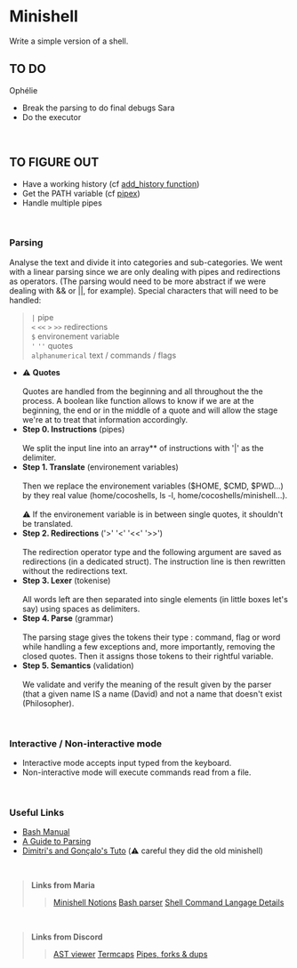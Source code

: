 
# Minishell
Write a simple version of a shell.
<br/>

## TO DO
Ophélie
* Break the parsing to do final debugs
Sara
* Do the executor

<br/>

## TO FIGURE OUT
* Have a working history (cf [add_history function](https://linux.die.net/man/3/history))
* Get the PATH variable (cf [pipex](https://github.com/Knulpinette/Cursus42/blob/main/02-pipex/srcs/utils.c))
* Handle multiple pipes
<br/>

### Parsing
Analyse the text and divide it into categories and sub-categories. We went with a linear parsing since we are only dealing with pipes and redirections as operators. (The parsing would need to be more abstract if we were dealing with && or ||, for example).
Special characters that will need to be handled: 

> ```|``` pipe <br>
> ```<``` ```<<``` ```>``` ```>>``` redirections <br>
> ```$``` environement variable <br>
> ```'``` ```''``` quotes <br>
> ```alphanumerical``` text / commands / flags <br>

* ⚠️ **Quotes** <br><br>
Quotes are handled from the beginning and all throughout the the process. A boolean like function allows to know if we are at the beginning, the end or in the middle of a quote and will allow the stage we're at to treat that information accordingly.
* **Step 0. Instructions** (pipes) <br><br>
We split the input line into an array** of instructions with '|' as the delimiter.
* **Step 1. Translate** (environement variables) <br><br>
Then we replace the environement variables ($HOME, $CMD, $PWD...) by they real value (home/cocoshells, ls -l, home/cocoshells/minishell...). <br><br>
⚠️ If the environement variable is in between single quotes, it shouldn't be translated.
* **Step 2. Redirections** ('>' '<' '<<' '>>') <br><br>
The redirection operator type and the following argument are saved as redirections (in a dedicated struct). The instruction line is then rewritten without the redirections text.
* **Step 3. Lexer** (tokenise) <br><br>
All words left are then separated into single elements (in little boxes let's say) using spaces as delimiters.
* **Step 4. Parse** (grammar) <br><br>
The parsing stage gives the tokens their type : command, flag or word while handling a few exceptions and, more importantly, removing the closed quotes. Then it assigns those tokens to their rightful variable. 
* **Step 5. Semantics** (validation) <br><br>
We validate and verify the meaning of the result given by the parser (that a given name IS a name (David) and not a name that doesn't exist (Philosopher).
<br/>

### Interactive / Non-interactive mode
* Interactive mode accepts input typed from the keyboard.
* Non-interactive mode will execute commands read from a file.
<br/>

### Useful Links

* [Bash Manual](https://www.gnu.org/savannah-checkouts/gnu/bash/manual/bash.html#What-is-Bash_003f)
* [A Guide to Parsing](https://tomassetti.me/guide-parsing-algorithms-terminology/)
* [Dimitri's and Gonçalo's Tuto](https://github.com/DimitriDaSilva/42_minishell/blob/master/README.md#1-extracting-information) (⚠️ careful they did the old minishell)
<br/>

> **Links from Maria**
>> [Minishell Notions](https://www.notion.so/Minishell-Materials-7bbd45a806e04395ab578ca3f805806c)
>> [Bash parser](https://vorpaljs.github.io/bash-parser-playground/)
>> [Shell Command Langage Details](https://pubs.opengroup.org/onlinepubs/9699919799/utilities/V3_chap02.html#tag_18_01)

<br/>

> **Links from Discord**
>> [AST viewer](https://ast-viewer.datacamp.com/editor?code=echo%20alo%20%3E%20aqui.txt%20bla%20bla%20%3E%3E%20alo.txt%20test%20%7C%20wc%20%7C%20ls%20%3E%20aqui.txt&start=NA&grammar=shell)
>> [Termcaps](https://github.com/Olbrien/42Lisboa-lvl_3_minishell/blob/main/extras/termcaps_history_explanation/termcaps.c)
>> [Pipes, forks & dups](https://www.rozmichelle.com/pipes-forks-dups/)

